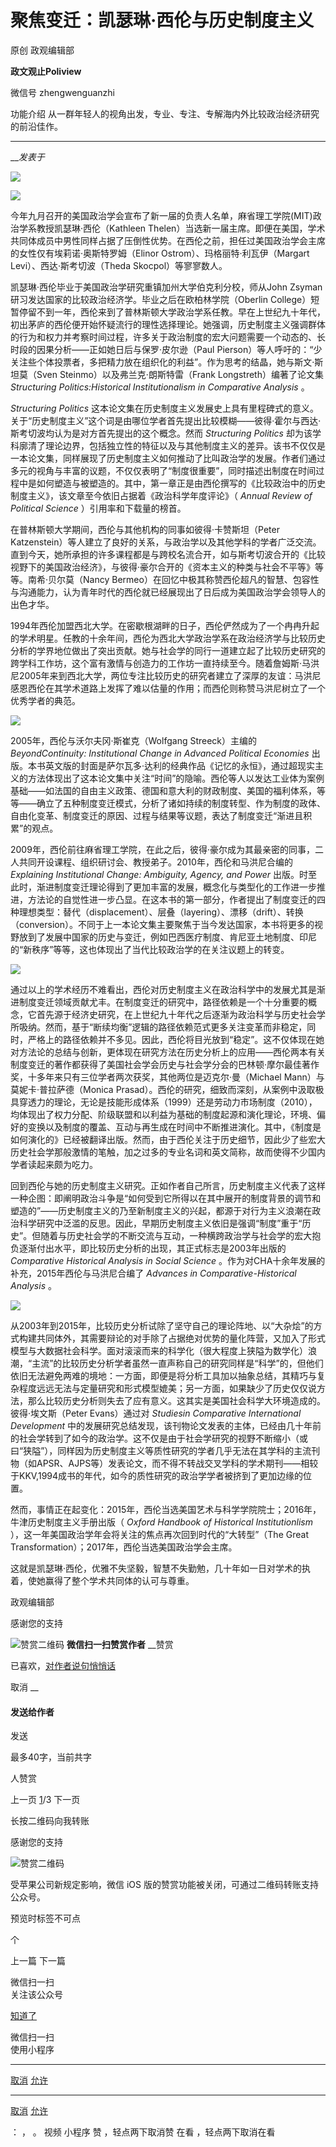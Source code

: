 

#  聚焦变迁：凯瑟琳·西伦与历史制度主义

原创 政观编辑部  

**政文观止Poliview** 

微信号 zhengwenguanzhi

功能介绍 从一群年轻人的视角出发，专业、专注、专解海内外比较政治经济研究的前沿佳作。

____

___发表于_


<img src='/images/626/2.png' width='auto' />

![](/images/626/3.jpeg)

今年九月召开的美国政治学会宣布了新一届的负责人名单，麻省理工学院(MIT)政治学系教授凯瑟琳·西伦（Kathleen
Thelen）当选新一届主席。即便在美国，学术共同体成员中男性同样占据了压倒性优势。在西伦之前，担任过美国政治学会主席的女性仅有埃莉诺·奥斯特罗姆（Elinor
Ostrom）、玛格丽特·利瓦伊（Margart Levi）、西达·斯考切波（Theda Skocpol）等寥寥数人。

凯瑟琳·西伦毕业于美国政治学研究重镇加州大学伯克利分校，师从John Zsyman研习发达国家的比较政治经济学。毕业之后在欧柏林学院（Oberlin
College）短暂停留不到一年，西伦来到了普林斯顿大学政治学系任教。早在上世纪九十年代，初出茅庐的西伦便开始怀疑流行的理性选择理论。她强调，历史制度主义强调群体的行为和权力并考察时间过程，许多关于政治制度的宏大问题需要一个动态的、长时段的因果分析——正如她日后与保罗·皮尔逊（Paul
Pierson）等人呼吁的：“少关注些个体投票者，多把精力放在组织化的利益”。作为思考的结晶，她与斯文·斯坦莫（Sven
Steinmo）以及弗兰克·朗斯特雷（Frank Longstreth）编著了论文集 _Structuring Politics:Historical
Institutionalism in Comparative Analysis_ 。

 _Structuring Politics_
这本论文集在历史制度主义发展史上具有里程碑式的意义。关于“历史制度主义”这个词是由哪位学者首先提出比较模糊——彼得·霍尔与西达·斯考切波均认为是对方首先提出的这个概念。然而
_Structuring Politics_
却为该学科廓清了理论边界，包括独立性的特征以及与其他制度主义的差异。该书不仅仅是一本论文集，同样展现了历史制度主义如何推动了比叫政治学的发展。作者们通过多元的视角与丰富的议题，不仅仅表明了“制度很重要”，同时描述出制度在时间过程中是如何塑造与被塑造的。其中，第一章正是由西伦撰写的《比较政治中的历史制度主义》，该文章至今依旧占据着《政治科学年度评论》（
_Annual Review of Political Science_ ）引用率和下载量的榜首。

在普林斯顿大学期间，西伦与其他机构的同事如彼得·卡赞斯坦（Peter
Katzenstein）等人建立了良好的关系，与政治学以及其他学科的学者广泛交流。直到今天，她所承担的许多课程都是与跨校名流合开，如与斯考切波合开的《比较视野下的美国政治经济》，与彼得·豪尔合开的《资本主义的种类与社会不平等》等等。南希·贝尔莫（Nancy
Bermeo）在回忆中极其称赞西伦超凡的智慧、包容性与沟通能力，认为青年时代的西伦就已经展现出了日后成为美国政治学会领导人的出色才华。

1994年西伦加盟西北大学。在密歇根湖畔的日子，西伦俨然成为了一个冉冉升起的学术明星。任教的十余年间，西伦为西北大学政治学系在政治经济学与比较历史分析的学界地位做出了突出贡献。她与社会学的同行一道建立起了比较历史研究的跨学科工作坊，这个富有激情与创造力的工作坊一直持续至今。随着詹姆斯·马洪尼2005年来到西北大学，两位专注比较历史的研究者建立了深厚的友谊：马洪尼感恩西伦在其学术道路上发挥了难以估量的作用；而西伦则称赞马洪尼树立了一个优秀学者的典范。

![](/images/626/4.jpeg)

2005年，西伦与沃尔夫冈·斯崔克（Wolfgang Streeck）主编的 _BeyondContinuity: Institutional Change
in Advanced Political Economies_
出版。本书英文版的封面是萨尔瓦多·达利的经典作品《记忆的永恒》，通过超现实主义的方法体现出了这本论文集中关注“时间”的隐喻。西伦等人以发达工业体为案例基础——如法国的自由主义政策、德国和意大利的财政制度、美国的福利体系，等等——确立了五种制度变迁模式，分析了诸如持续的制度转型、作为制度的政体、自由化变革、制度变迁的原因、过程与结果等议题，表达了制度变迁“渐进且积累”的观点。

2009年，西伦前往麻省理工学院，在此之后，彼得·豪尔成为其最亲密的同事，二人共同开设课程、组织研讨会、教授弟子。2010年，西伦和马洪尼合编的
_Explaining Institutional Change: Ambiguity, Agency, and Power_
出版。时至此时，渐进制度变迁理论得到了更加丰富的发展，概念化与类型化的工作进一步推进，方法论的自觉性进一步凸显。在这本书的第一部分，作者提出了制度变迁的四种理想类型：替代（displacement）、层叠（layering）、漂移（drift）、转换（conversion）。不同于上一本论文集主要聚焦于当今发达国家，本书将更多的视野放到了发展中国家的历史与变迁，例如巴西医疗制度、肯尼亚土地制度、印尼的“新秩序”等等，这也体现出了当代比较政治学的在关注议题上的转变。

![](/images/626/5.jpeg)

通过以上的学术经历不难看出，西伦对历史制度主义在政治科学中的发展尤其是渐进制度变迁领域贡献尤丰。在制度变迁的研究中，路径依赖是一个十分重要的概念，它首先源于经济史研究，在上世纪九十年代之后逐渐为政治科学与历史社会学所吸纳。然而，基于“断续均衡”逻辑的路径依赖范式更多关注变革而非稳定，同时，严格上的路径依赖并不多见。因此，西伦将目光放到“稳定”。这不仅体现在她对方法论的总结与创新，更体现在研究方法在历史分析上的应用——西伦两本有关制度变迁的著作都获得了美国社会学会历史与社会学分会的巴林顿·摩尔最佳著作奖，十多年来只有三位学者两次获奖，其他两位是迈克尔·曼（Michael
Mann）与莫妮卡·普拉萨德（Monica
Prasad）。西伦的研究，细致而深刻，从案例中汲取极具穿透力的理论，无论是技能形成体系（1999）还是劳动力市场制度（2010），均体现出了权力分配、阶级联盟和以利益为基础的制度起源和演化理论，环境、偏好的变换以及制度的覆盖、互动与再生成在时间中不断推进演化。其中，《制度是如何演化的》已经被翻译出版。然而，由于西伦关注于历史细节，因此少了些宏大历史社会学那般激情的笔触，加之过多的专业名词和英文简称，故而使得不少国内学者读起来颇为吃力。

回到西伦与她的历史制度主义研究。正如作者自己所言，历史制度主义代表了这样一种企图：即阐明政治斗争是“如何受到它所得以在其中展开的制度背景的调节和塑造的”——历史制度主义的乃至新制度主义的兴起，都源于对行为主义浪潮在政治科学研究中泛滥的反思。因此，早期历史制度主义依旧是强调“制度”重于“历史”。但随着与历史社会学的不断交流与互动，一种横跨政治学与社会学的宏大抱负逐渐付出水平，即比较历史分析的出现，其正式标志是2003年出版的
_Comparative Historical Analysis in Social Science_
。作为对CHA十余年发展的补充，2015年西伦与马洪尼合编了 _Advances in Comparative-Historical Analysis_ 。

![](/images/626/6.jpeg)

从2003年到2015年，比较历史分析试除了坚守自己的理论阵地、以“大杂烩”的方式构建共同体外，其需要辩论的对手除了占据绝对优势的量化阵营，又加入了形式模型与大数据社会科学。面对滚滚而来的科学化（很大程度上狭隘为数学化）浪潮，“主流”的比较历史分析学者虽然一直声称自己的研究同样是“科学”的，但他们依旧无法避免两难的境地：一方面，即便是将分析工具加以抽象总结，其精巧与复杂程度远远无法与定量研究和形式模型媲美；另一方面，如果缺少了历史仅仅说方法，那么比较历史分析则失去了应有意义。这其实是美国社会科学大环境造成的。彼得·埃文斯（Peter
Evans）通过对 _Studiesin Comparative International Development_
中的发展研究总结发现，该刊物论文发表的主体，已经由几十年前的社会学转到了如今的政治学。这不仅是由于社会学研究的视野不断缩小（或曰“狭隘”），同样因为历史制度主义等质性研究的学者几乎无法在其学科的主流刊物（如APSR、AJPS等）发表论文，而不得不转战交叉学科的学术期刊——相较于KKV,1994成书的年代，如今的质性研究的政治学学者被挤到了更加边缘的位置。

然而，事情正在起变化：2015年，西伦当选美国艺术与科学学院院士；2016年，牛津历史制度主义手册出版（ _Oxford Handbook of
Historical Institutionlism_ ），这一年美国政治学年会将关注的焦点再次回到时代的“大转型”（The Great
Transformation）；2017年，西伦当选美国政治学会主席。

这就是凯瑟琳·西伦，优雅不失坚毅，智慧不失勤勉，几十年如一日对学术的执着，使她赢得了整个学术共同体的认可与尊重。

  
  

  



政观编辑部

感谢您的支持

![赞赏二维码]() **微信扫一扫赞赏作者** __赞赏

已喜欢，[对作者说句悄悄话](javascript:;)

取消 __

#### 发送给作者

发送

最多40字，当前共字

[](javascript:;) 人赞赏

上一页 [1](javascript:;)/3 下一页

长按二维码向我转账

感谢您的支持

![赞赏二维码]()

受苹果公司新规定影响，微信 iOS 版的赞赏功能被关闭，可通过二维码转账支持公众号。

预览时标签不可点



个

上一篇 下一篇



微信扫一扫  
关注该公众号

[知道了](javascript:;)

 微信扫一扫  
使用小程序

****

[取消](javascript:void\(0\);) [允许](javascript:void\(0\);)

****

[取消](javascript:void\(0\);) [允许](javascript:void\(0\);)

： ， 。 视频 小程序 赞 ，轻点两下取消赞 在看 ，轻点两下取消在看

